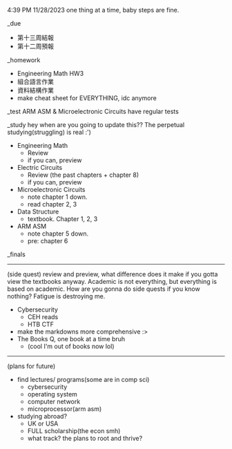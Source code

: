 4:39 PM 11/28/2023
one thing at a time, baby steps are fine.

_due
- 第十三周結報
- 第十二周預報

_homework
- Engineering Math HW3
- 組合語言作業
- 資料結構作業
- make cheat sheet for EVERYTHING, idc anymore

_test
ARM ASM & Microelectronic Circuits have regular tests

_study hey when are you going to update this??
The perpetual studying(struggling) is real :')
- Engineering Math
  - Review
  - if you can, preview
- Electric Circuits
  - Review (the past chapters + chapter 8)
  - if you can, preview
- Microelectronic Circuits
  - note chapter 1 down.
  - read chapter 2, 3
- Data Structure
  - textbook. Chapter 1, 2, 3
- ARM ASM
  - note chapter 5 down.
  - pre: chapter 6

_finals
____
(side quest)
review and preview, what difference does it make if you gotta view the textbooks anyway. 
Academic is not everything, but everything is based on academic. How are you gonna do side quests if you know nothing?
Fatigue is destroying me.

- Cybersecurity
  - CEH reads
  - HTB CTF
- make the markdowns more comprehensive :>
- The Books Q, one book at a time bruh
  - (cool I'm out of books now lol)

____
(plans for future)
- find lectures/ programs(some are in comp sci)
  - cybersecurity
  - operating system
  - computer network
  - microprocessor(arm asm)
- studying abroad?
  - UK or USA
  - FULL scholarship(the econ smh)
  - what track? the plans to root and thrive?
